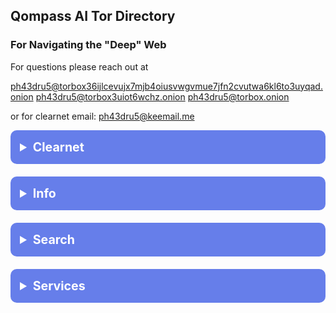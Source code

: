 <!-- /qompassai/tor/docs/directory.md -->
<!-- Qompass AI Tor Directory -->
<!-- Copyright (C) 2025 Qompass AI, All rights reserved -->
<!-- ---------------------------------------- -->

<h2> Qompass AI Tor Directory</h2>

<h3> For Navigating the "Deep" Web </h3>

For questions please reach out at 

ph43dru5@torbox36ijlcevujx7mjb4oiusvwgvmue7jfn2cvutwa6kl6to3uyqad.onion
ph43dru5@torbox3uiot6wchz.onion
ph43dru5@torbox.onion

or for clearnet email: ph43dru5@keemail.me

<details>
  <summary style="font-size: 1.4em; font-weight: bold; padding: 15px; background: #667eea; color: white; border-radius: 10px; cursor: pointer; margin: 10px 0;">
    <strong>Clearnet</strong>
  </summary>
  <div style="background: #f8f9fa; padding: 15px; border-radius: 5px; margin-top: 10px; font-family: monospace;">

[Onionlinks-Clearnet](https://onionlinks.com/)

</details>

<details>
  <summary style="font-size: 1.4em; font-weight: bold; padding: 15px; background: #667eea; color: white; border-radius: 10px; cursor: pointer; margin: 10px 0;">
    <strong>Info</strong>
  </summary>
  <div style="background: #f8f9fa; padding: 15px; border-radius: 5px; margin-top: 10px; font-family: monospace;">

[Onionlinks](http://jaz45aabn5vkemy4jkg4mi4syheisqn2wn2n4fsuitpccdackjwxplad.onion/)
[Defcon](http://g7ejphhubv5idbbu3hb3wawrs5adw7tkx7yjabnf65xtzztgg4hcsqqd.onion/)
[CIA](http://ciadotgov4sjwlzihbbgxnqg3xiyrg7so2r2o3lt5wz5ypk4sxyjstad.onion/)
[Whonix](http://www.dds6qkxpwdeubwucdiaord2xgbbeyds25rbsgr73tbfpqpt4a6vjwsyd.onion/)
[torbox](http://torbox36ijlcevujx7mjb4oiusvwgvmue7jfn2cvutwa6kl6to3uyqad.onion/welcome)

</details>

<details>
  <summary style="font-size: 1.4em; font-weight: bold; padding: 15px; background: #667eea; color: white; border-radius: 10px; cursor: pointer; margin: 10px 0;">
    <strong>Search</strong>
  </summary>
  <div style="background: #f8f9fa; padding: 15px; border-radius: 5px; margin-top: 10px; font-family: monospace;">

[Ahmia](http://juhanurmihxlp77nkq76byazcldy2hlmovfu2epvl5ankdibsot4csyd.onion/)

</details>

<details>
  <summary style="font-size: 1.4em; font-weight: bold; padding: 15px; background: #667eea; color: white; border-radius: 10px; cursor: pointer; margin: 10px 0;">
    <strong>Services</strong>
  </summary>
  <div style="background: #f8f9fa; padding: 15px; border-radius: 5px; margin-top: 10px; font-family: monospace;">

[OnionWallet](http://zwf5i7hiwmffq2bl7euedg6y5ydzze3ljiyrjmm7o42vhe7ni56fm7qd.onion/)
[OnionShare](http://lldan5gahapx5k7iafb3s4ikijc4ni7gx5iywdflkba5y2ezyg6sjgyd.onion/)

</details>


